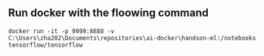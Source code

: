 ## Run docker with the floowing command

```
docker run -it -p 9999:8888 -v C:\Users\zha202\Documents\repositories\ai-docker\handson-ml:/notebooks tensorflow/tensorflow
```